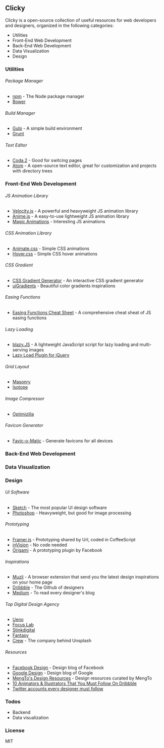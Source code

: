 ## Clicky

Clicky is a open-source collection of useful resources for web developers and designers, organized in the following categories:

  - Utilities
  - Front-End Web Development
  - Back-End Web Development
  - Data Visualization
  - Design

### Utilities
###### Package Manager
* [npm](https://www.npmjs.com) - The Node package manager
* [Bower](https://bower.io)

###### Build Manager
* [Gulp](http://gulpjs.com) - A simple build environment
* [Grunt](http://gruntjs.com)

###### Text Editor  
* [Coda 2](https://panic.com/coda/) - Good for switcing pages
* [Atom](https://atom.io) - A open-source text editor, great for customization and projects with directory trees


### Front-End Web Development  
###### JS Animation Library
* [Velocity.js](http://velocityjs.org) - A powerful and heavyweight JS animation library
* [Anime.js](http://anime-js.com) - A easy-to-use lightweight JS animation library
* [Magic Animations](https://www.minimamente.com/example/magic_animations/) - Interesting JS animations

###### CSS Animation Library  
* [Animate.css](http://gulpjs.com) - Simple CSS animations  
* [Hover.css](http://ianlunn.github.io/Hover/) - Simple CSS hover animations

###### CSS Gradient  
* [CSS Gradient Generator](https://www.minimamente.com/example/gradient-generator/) - An interactive CSS gradient generator
* [uiGradients](http://uigradients.com/) - Beautiful color gradients inspirations

###### Easing Functions  
* [Easing Functions Cheat Sheet](http://easings.net) - A comprehensive cheat sheat of JS easing functions

###### Lazy Loading  
* [blazy.JS](https://github.com/dinbror/blazy) - A lightweight JavaScript script for lazy loading and multi-serving images  
* [Lazy Load Plugin for jQuery](https://www.appelsiini.net/projects/lazyload)  

###### Grid Layout    
* [Masonry](http://masonry.desandro.com)
* [Isotope](http://isotope.metafizzy.co)

###### Image Compressor  
* [Optimizilla](http://optimizilla.com)

###### Favicon Generator  
* [Favic-o-Matic](http://www.favicomatic.com) - Generate favicons for all devices

### Back-End Web Development  

### Data Visualization  

### Design    

###### UI Software    
* [Sketch](https://www.sketchapp.com) - The most popular UI design software  
* [Photoshop](http://www.adobe.com/products/photoshopfamily.html) - Heavyweight, but good for image processing  

###### Prototyping  
* [Framer.js](https://framer.com) - Prototyping shared by Url, coded in CoffeeScript
* [inVision](https://www.invisionapp.com) - No code needed  
* [Origami](http://origami.design) - A prototyping plugin by Facebook

###### Inspirations
* [Muzli](https://muz.li) - A browser extension that send you the latest design inspirations on your home page
* [Dribbble](https://dribbble.com) - The Github of designers
* [Medium](https://medium.com) - To read every designer's blog

###### Top Digital Design Agency
* [Ueno](https://ueno.co)
* [Focus Lab](http://focuslabllc.com)
* [Stinkdigital](http://www.stinkdigital.com)
* [Fantasy](http://www.fantasy.co)
* [Crew](https://crew.co) - The company behind Unsplash

###### Resources
* [Facebook Design](http://facebook.design) - Design blog of Facebook
* [Google Design](https://design.google.com) - Design blog of Google
* [MengTo's Design Resources](https://designcode.io/learn) - Design resources curated by MengTo
* [10 Animators & Illustrators That You Must Follow On Dribbble](https://medium.muz.li/10-animators-illustrators-that-you-must-follow-on-dribbble-488c55221ae0#.tfy7vw9mu)
* [Twitter accounts every designer must follow](https://medium.muz.li/twitter-accounts-every-designer-must-follow-9a4277e85e35#.7uics5k92)

### Todos

 - Backend
 - Data visualization

### License

MIT

[//]: # (These are reference links used in the body of this note and get stripped out when the markdown processor does its job. There is no need to format nicely because it shouldn't be seen. Thanks SO - http://stackoverflow.com/questions/4823468/store-comments-in-markdown-syntax)


   [dill]: <https://github.com/joemccann/dillinger>
   [git-repo-url]: <https://github.com/joemccann/dillinger.git>
   [john gruber]: <http://daringfireball.net>
   [@thomasfuchs]: <http://twitter.com/thomasfuchs>
   [df1]: <http://daringfireball.net/projects/markdown/>
   [markdown-it]: <https://github.com/markdown-it/markdown-it>
   [Ace Editor]: <http://ace.ajax.org>
   [node.js]: <http://nodejs.org>
   [Twitter Bootstrap]: <http://twitter.github.com/bootstrap/>
   [keymaster.js]: <https://github.com/madrobby/keymaster>
   [jQuery]: <http://jquery.com>
   [@tjholowaychuk]: <http://twitter.com/tjholowaychuk>
   [express]: <http://expressjs.com>
   [AngularJS]: <http://angularjs.org>
   [Gulp]: <http://gulpjs.com>

   [PlDb]: <https://github.com/joemccann/dillinger/tree/master/plugins/dropbox/README.md>
   [PlGh]:  <https://github.com/joemccann/dillinger/tree/master/plugins/github/README.md>
   [PlGd]: <https://github.com/joemccann/dillinger/tree/master/plugins/googledrive/README.md>
   [PlOd]: <https://github.com/joemccann/dillinger/tree/master/plugins/onedrive/README.md>
